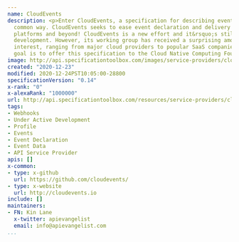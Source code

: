 ```yaml
---
name: CloudEvents
description: <p>Enter CloudEvents, a specification for describing event data in a
  common way. CloudEvents seeks to ease event declaration and delivery across services,
  platforms and beyond! CloudEvents is a new effort and it&rsquo;s still under active
  development. However, its working group has received a surprising amount of industry
  interest, ranging from major cloud providers to popular SaaS companies. Our end
  goal is to offer this specification to the Cloud Native Computing Foundation.</p>
image: http://api.specificationtoolbox.com/images/service-providers/cloudevents.jpg
created: "2020-12-23"
modified: 2020-12-24PST10:05:00-28800
specificationVersion: "0.14"
x-rank: "0"
x-alexaRank: "1000000"
url: http://api.specificationtoolbox.com/resources/service-providers/cloudevents/
tags:
- Webhooks
- Under Active Development
- Profile
- Events
- Event Declaration
- Event Data
- API Service Provider
apis: []
x-common:
- type: x-github
  url: https://github.com/cloudevents/
- type: x-website
  url: http://cloudevents.io
include: []
maintainers:
- FN: Kin Lane
  x-twitter: apievangelist
  email: info@apievangelist.com
...
```

